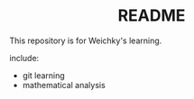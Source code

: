 <center><h1><b>README</b></h1></center>
This repository is for Weichky's learning.

include:
- git learning
- mathematical analysis
